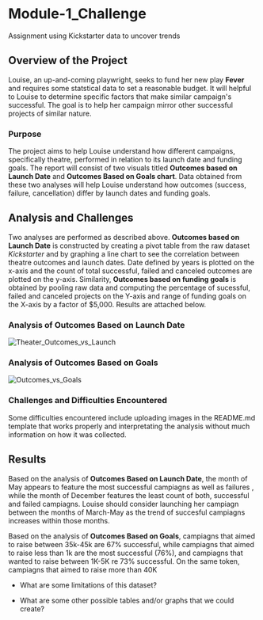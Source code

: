 # Module-1_Challenge
Assignment using Kickstarter data to uncover trends 

## Overview of the Project 
Louise, an up-and-coming playwright, seeks to fund her new play **Fever** and requires some statstical data to set a reasonable budget. It will helpful to Louise to determine specific factors that make similar campaign's successful. The goal is to help her campaign mirror other successful projects of similar nature. 

### Purpose
The project aims to help Louise understand how different campaigns, specifically theatre, performed in relation to its launch date and funding goals. The report will consist of two visuals titled **Outcomes based on Launch Date** and **Outcomes Based on Goals chart**. Data obtained from these two analyses will help Louise understand how outcomes (success, failure, cancellation) differ by launch dates and funding goals. 

## Analysis and Challenges
Two analyses are performed as described above. **Outcomes based on Launch Date** is constructed by creating a pivot table from the raw dataset *Kickstarter*  and by graphing a line chart to see the correlation between theatre outcomes and launch dates. Date defined by years is plotted on the x-axis and the count of total successful, failed and canceled outcomes are plotted on the y-axis. Similarity, **Outcomes based on funding goals** is obtained by pooling raw data and computing the percentage of sucessful, failed and canceled projects on the Y-axis and range of funding goals on the X-axis by a factor of $5,000. Results are attached below.   

### Analysis of Outcomes Based on Launch Date
![Theater_Outcomes_vs_Launch](https://user-images.githubusercontent.com/85447751/139602754-f23295b6-d3d2-4feb-8f8b-5123df9ff267.png)

### Analysis of Outcomes Based on Goals
![Outcomes_vs_Goals](https://user-images.githubusercontent.com/85447751/139602788-b5a6ae08-86ec-4369-8c1e-9082890d6d69.png)

### Challenges and Difficulties Encountered
Some difficulties encountered include uploading images in the README.md template that works properly and interpretating the analysis without much information on how it was collected. 

## Results
Based on the analysis of **Outcomes Based on Launch Date**, the month of May appears to feature the most successful campiagns as well as failures , while the month of December features the least count of both, successful and failed campiagns. Louise should consider launching her campiagn between the months of March-May as the trend of succesful campiagns increases within those months. 

Based on the analysis of **Outcomes Based on Goals**, campiagns that aimed to raise between 35k-45k are 67% successful, while campiagns that aimed to raise less than 1k are the most successful (76%), and campiagns that wanted to raise between 1K-5K re 73% successful. On the same token, campiagns that aimed to raise more than 40K

- What are some limitations of this dataset?

- What are some other possible tables and/or graphs that we could create?
